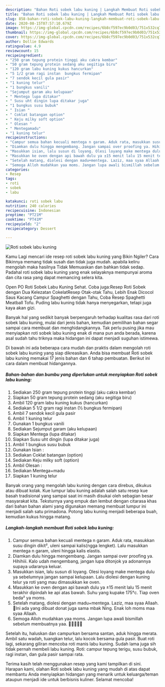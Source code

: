 ```yaml
---
description: "Bahan Roti sobek labu kuning | Langkah Membuat Roti sobek labu kuning Yang Lezat Sekali"
title: "Bahan Roti sobek labu kuning | Langkah Membuat Roti sobek labu kuning Yang Lezat Sekali"
slug: 858-bahan-roti-sobek-labu-kuning-langkah-membuat-roti-sobek-labu-kuning-yang-lezat-sekali
date: 2020-08-15T07:57:10.679Z
image: https://img-global.cpcdn.com/recipes/6b8cf597ec9b0d03/751x532cq70/roti-sobek-labu-kuning-foto-resep-utama.jpg
thumbnail: https://img-global.cpcdn.com/recipes/6b8cf597ec9b0d03/751x532cq70/roti-sobek-labu-kuning-foto-resep-utama.jpg
cover: https://img-global.cpcdn.com/recipes/6b8cf597ec9b0d03/751x532cq70/roti-sobek-labu-kuning-foto-resep-utama.jpg
author: Dollie Edwards
ratingvalue: 4.9
reviewcount: 15
recipeingredient:
- "250 gram tepung protein tinggi aku cakra kembar"
- "50 gram tepung protein sedang aku segitiga biru"
- "120 gram labu kuning kukus hancurkan"
- "5 1/2 gram ragi instan  bungkus fermipan"
- "7 sendok kecil gula pasir"
- "1 kuning telur"
- "1 bungkus vanili"
- "Sejumput garam aku kelupaan"
- " Mentega lupa ditakar"
- " Susu uht dingin lupa ditakar juga"
- "1 bungkus susu bubuk"
- " Isian "
- " Coklat batangan option"
- " Keju milky soft option"
- " Olesan "
- " Mentegamadu"
- "1 kuning telur"
recipeinstructions:
- "Campur semua bahan kecuali mentega n garam. Aduk rata, masukkan susu dingin dikit², uleni sampai kalis(ngga lengket). Lalu masukkan mentega n garam, uleni hingga kalis elastis."
- "Diamkan dulu hingga mengembang. Jangan sampai over proofing ya. Hihihiii. Kalo udah mengembang, jangan lupa ditonjok ya adonannya supaya udaranya keluar."
- "Masukkan isian, lalu susun di loyang. Olesi loyang make mentega dulu ya sebelumnya jangan sampai kelupaan. Lalu diolesi dengan kuning telur ya roti yang mau dimasukkan ke oven."
- "Masukkan ke oven dengan api bawah dulu ya ±15 menit lalu 15 menit terakhir dipindah ke api atas bawah. Suhu yang kupake 175°c. Tiap oven beda² ya moms."
- "Setelah matang, diolesi dengan madu+mentega. Laziz, maa syaa Allaah. 🤤Ini ada yang dibuat donat juga sama mbak Ning. Enak loh moms maa syaa Allaah."
- "Semoga Alloh mudahkan yaa moms. Jangan lupa awali bismillah sebelum membuatnya yaa. 🌸🌸🌸🌸🌸"
categories:
- Resep
tags:
- roti
- sobek
- labu

katakunci: roti sobek labu 
nutrition: 240 calories
recipecuisine: Indonesian
preptime: "PT21M"
cooktime: "PT41M"
recipeyield: "2"
recipecategory: Dessert

---
```



![Roti sobek labu kuning](https://img-global.cpcdn.com/recipes/6b8cf597ec9b0d03/751x532cq70/roti-sobek-labu-kuning-foto-resep-utama.jpg)

Kamu Lagi mencari ide resep roti sobek labu kuning yang Bikin Ngiler? Cara Bikinnya memang tidak susah dan tidak juga mudah. apabila keliru mengolah maka hasilnya Tidak Memuaskan dan bahkan tidak sedap. Padahal roti sobek labu kuning yang enak selayaknya mempunyai aroma dan cita rasa yang dapat memancing selera kita.

Open PO Roti Sobek Labu Kuning Sehat. Coba juga:Resep Roti Sobek dengan Dua Kelezatan CokelatResep Otak-otak Tahu, Lebih Enak Dicocol Saus Kacang Campur Spaghetti dengan Tahu, Coba Resep Spaghetti Meatball Tofu. Puding labu kuning tidak hanya menyegarkan, tetapi juga kaya akan gizi.

Banyak hal yang sedikit banyak berpengaruh terhadap kualitas rasa dari roti sobek labu kuning, mulai dari jenis bahan, kemudian pemilihan bahan segar sampai cara membuat dan menghidangkannya. Tak perlu pusing jika mau menyiapkan roti sobek labu kuning enak di mana pun anda berada, karena asal sudah tahu triknya maka hidangan ini dapat menjadi suguhan istimewa.


Di bawah ini ada beberapa cara mudah dan praktis dalam mengolah roti sobek labu kuning yang siap dikreasikan. Anda bisa membuat Roti sobek labu kuning memakai 17 jenis bahan dan 6 tahap pembuatan. Berikut ini cara dalam membuat hidangannya.

<!--inarticleads1-->

##### Bahan-bahan dan bumbu yang diperlukan untuk menyiapkan Roti sobek labu kuning:

1. Sediakan 250 gram tepung protein tinggi (aku cakra kembar)
1. Siapkan 50 gram tepung protein sedang (aku segitiga biru)
1. Ambil 120 gram labu kuning kukus (hancurkan)
1. Sediakan 5 1/2 gram ragi instan (½ bungkus fermipan)
1. Ambil 7 sendok kecil gula pasir
1. Ambil 1 kuning telur
1. Gunakan 1 bungkus vanili
1. Sediakan Sejumput garam (aku kelupaan)
1. Siapkan  Mentega (lupa ditakar)
1. Siapkan  Susu uht dingin (lupa ditakar juga)
1. Ambil 1 bungkus susu bubuk
1. Gunakan  Isian :
1. Sediakan  Coklat batangan (option)
1. Sediakan  Keju milky soft (option)
1. Ambil  Olesan :
1. Sediakan  Mentega+madu
1. Siapkan 1 kuning telur


Banyak orang yang mengolah labu kuning dengan cara direbus, dikukus atau dibuat kolak. Kue lumpur labu kuning adalah salah satu resep kue basah tradisional yang sampai saat ini masih disukai oleh sebagian besar masyarakat kita. Teksturnya yang empuk dan lembut dengan citarasa khas dari bahan bahan alami yang digunakan memang membuat lumpur ini menjadi salah satu primadona. Potong labu kuning menjadi beberapa buah, kemudian kukus hingga matang. 

<!--inarticleads2-->

##### Langkah-langkah membuat Roti sobek labu kuning:

1. Campur semua bahan kecuali mentega n garam. Aduk rata, masukkan susu dingin dikit², uleni sampai kalis(ngga lengket). Lalu masukkan mentega n garam, uleni hingga kalis elastis.
1. Diamkan dulu hingga mengembang. Jangan sampai over proofing ya. Hihihiii. Kalo udah mengembang, jangan lupa ditonjok ya adonannya supaya udaranya keluar.
1. Masukkan isian, lalu susun di loyang. Olesi loyang make mentega dulu ya sebelumnya jangan sampai kelupaan. Lalu diolesi dengan kuning telur ya roti yang mau dimasukkan ke oven.
1. Masukkan ke oven dengan api bawah dulu ya ±15 menit lalu 15 menit terakhir dipindah ke api atas bawah. Suhu yang kupake 175°c. Tiap oven beda² ya moms.
1. Setelah matang, diolesi dengan madu+mentega. Laziz, maa syaa Allaah. 🤤Ini ada yang dibuat donat juga sama mbak Ning. Enak loh moms maa syaa Allaah.
1. Semoga Alloh mudahkan yaa moms. Jangan lupa awali bismillah sebelum membuatnya yaa. 🌸🌸🌸🌸🌸


Setelah itu, haluskan dan campurkan bersama santan, aduk hingga merata. Ambil satu wadah, tuangkan telur, lalu kocok bersama gula pasir. Buat roti lagi, sekarang giliran mencoba roti manis labu kuning. Sudah lama juga sih tidak pernah membeli labu kuning. Roti: campur tepung terigu, susu bubuk, ragi instan, dan gula pasir sampai rata. 

Terima kasih telah menggunakan resep yang kami tampilkan di sini. Harapan kami, olahan Roti sobek labu kuning yang mudah di atas dapat membantu Anda menyiapkan hidangan yang menarik untuk keluarga/teman ataupun menjadi ide untuk berbisnis kuliner. Selamat mencoba!
